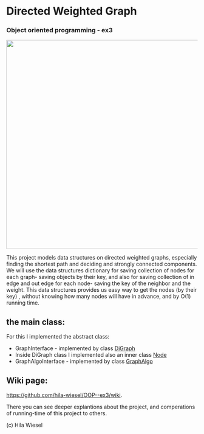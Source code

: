 # Directed Weighted Graph
### Object oriented programming - ex3

<img src= "images/graph.jpg" width=550 hight=100>



This project models data structures on directed weighted graphs, especially finding the shortest path and deciding and strongly connected components. We will use the data structures dictionary for saving collection of nodes for each graph- saving objects by their key, and also for saving collection of in edge and out edge for each node- saving the key of the neighbor and the weight. This data structures provides us easy way to get the nodes (by their key) , without knowing how many nodes will have in advance, and by O(1) running time.

## the main class:
For this I implemented the abstract class:
* GraphInterface - implemented by class [DiGraph](https://github.com/hila-wiesel/OOP--ex3/wiki/DiGraph)
* Inside DiGraph class I implemented also an inner class [Node](https://github.com/hila-wiesel/OOP--ex3/wiki/Node)
* GraphAlgoInterface - implemented by class [GraphAlgo](https://github.com/hila-wiesel/OOP--ex3/wiki/GraphAlgo)


## Wiki page:
 https://github.com/hila-wiesel/OOP--ex3/wiki.
 
 There you can see deeper explantions about the project, and comperations of running-time of this project to others.




(c) Hila Wiesel
